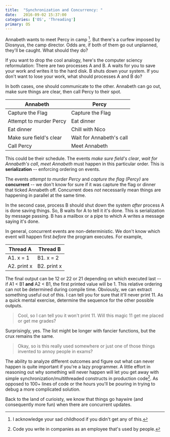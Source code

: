 ```yaml
---
title:  "Synchronization and Concurrency: "
date:   2016-09-02 15:37:00
categories: ['OS', 'Threading']
primary: OS
---
```


Annabeth wants to meet Percy in camp [^1]. But there's a curfew imposed by Diosnyus, the camp director. Odds are, if both of them go out unplanned, they'll be caught. What should they do?

If you want to drop the cool analogy, here's the computer sciency reformulation: There are two processes A and B. A waits for you to save your work and writes it to the hard disk. B shuts down your system. If you don't want to lose your work, what should processes A and B do?

In both cases, one should communicate to the other. Annabeth can go out, make sure things are clear, then call Percy to their spot. 

| Annabeth | Percy |
| - | - |
| Capture the Flag | Capture the Flag |
| Attempt to murder Percy | Eat dinner |
| Eat dinner | Chill with Nico |
| Make sure field's clear | Wait for Annabeth's call |
| Call Percy | Meet Annabeth|

This could be their schedule. The events _make sure field's clear_, _wait for Annabeth's call_, _meet Annabeth_ must happen in this particular order. This is __serialization__ -- enforcing ordering on events.

The events _attempt to murder Percy_ and _capture the flag (Percy)_ are __concurrent__ -- we don't know for sure if it was capture the flag or dinner that ticked Annabeth off. Concurrent does *not* necessarily mean things are happening in parallel at the same time. 

In the second case, process B should shut down the system _after_ process A is done saving things. So, B waits for A to tell it it's done. This is serialization by message passing. B has a mailbox or a pipe to which A writes a message saying it's done.

In general, concurrent events are non-deterministic. We don't know which event will happen first _before_ the program executes. For example,

| Thread A | Thread B |
| - | - |
| A1. x = 1 | B1. x = 2|
| A2. print x| B2. print x|

The final output can be 12 or 22 or 21 depending on which executed last -- if A1 < B1 __and__ A2 < B1, the first printed value will be 1. This relative ordering can not be determined during compile time. Obviously, we can extract something useful out of this. I can tell you for sure that it'll never print 11. As a quick mental exercise, determine the sequence for the other possible outputs.  

> Cool, so I can tell you it won't print 11. Will this magic 11 get me placed or get me grades?

Surprisingly, yes. The list might be longer with fancier functions, but the crux remains the same. 

> Okay, so is this really used somewhere or just one of those things invented to annoy people in exams?

The ability to analyze different outcomes and figure out what can never happen is quite important if you're a lazy programmer. A little effort in reasoning out why something will never happen will let you get away with simple synchronization/multithreaded constructs in production code[^2]. As opposed to 100+ lines of code or the hours you'll be pouring in trying to debug a more complicated solution.

Back to the land of curioisty, we know that things go haywire (and consequently more fun) when there are concurrent updates. 

[^1]: I acknowledge your sad childhood if you didn't get any of this. 

[^2]: Code you write in companies as an employee that's used by people.